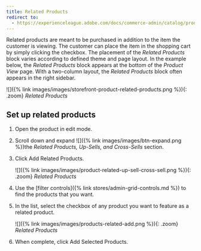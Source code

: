 ```yaml
---
title: Related Products
redirect to:
  - https://experienceleague.adobe.com/docs/commerce-admin/catalog/products/settings/related-products-up-sells-cross-sells.html#related-products
---
```


Related products are meant to be purchased in addition to the item the customer is viewing. The customer can place the item in the shopping cart by simply clicking the checkbox. The placement of the _Related Products_ block varies according to defined theme and page layout. In the example below, the _Related Products_ block appears at the bottom of the _Product View_ page. With a two-column layout, the _Related Products_ block often appears in the right sidebar.

![]({% link images/images/storefront-product-related-products.png %}){: .zoom}
_Related Products_

## Set up related products

1. Open the product in edit mode.

1. Scroll down and expand ![]({% link images/images/btn-expand.png %})the _Related Products, Up-Sells, and Cross-Sells_ section.

1. Click <span class="btn">Add Related Products</span>.

    ![]({% link images/images/product-related-up-sell-cross-sell.png %}){: .zoom}
    _Related Products_

1. Use the [filter controls]({% link stores/admin-grid-controls.md %}) to find the products that you want.

1. In the list, select the checkbox of any product you want to feature as a related product.

    ![]({% link images/images/products-related-add.png %}){: .zoom}
    _Related Products_

1. When complete, click <span class="btn">Add Selected Products</span>.
